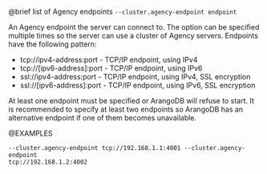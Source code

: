 

@brief list of Agency endpoints
`--cluster.agency-endpoint endpoint`

An Agency endpoint the server can connect to. The option can be specified
multiple times so the server can use a cluster of Agency servers.
Endpoints
have the following pattern:

- tcp://ipv4-address:port - TCP/IP endpoint, using IPv4
- tcp://[ipv6-address]:port - TCP/IP endpoint, using IPv6
- ssl://ipv4-address:port - TCP/IP endpoint, using IPv4, SSL encryption
- ssl://[ipv6-address]:port - TCP/IP endpoint, using IPv6, SSL encryption

At least one endpoint must be specified or ArangoDB will refuse to start.
It is recommended to specify at least two endpoints so ArangoDB has an
alternative endpoint if one of them becomes unavailable.

@EXAMPLES

```
--cluster.agency-endpoint tcp://192.168.1.1:4001 --cluster.agency-endpoint
tcp://192.168.1.2:4002
```

